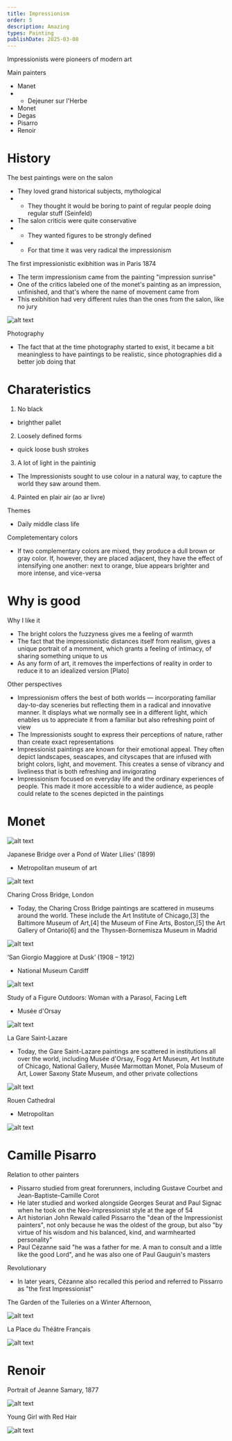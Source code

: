 ```yaml
---
title: Impressionism
order: 5
description: Amazing
types: Painting
publishDate: 2025-03-08
---
```


Impressionists were pioneers of modern art

Main painters
- Manet
- - Dejeuner sur l'Herbe
- Monet
- Degas
- Pisarro
- Renoir

# History

The best paintings were on the salon
- They loved grand historical subjects, mythological
- - They thought it would be boring to paint of regular people doing regular stuff (Seinfeld)
- The salon criticis were quite conservative
- - They wanted figures to be strongly defined
- - For that time it was very radical the impressionism

The first impressionistic exibhition was in Paris 1874
- The term impressionism came from the painting "impression sunrise"
- One of the critics labeled one of the monet's painting as an impression, unfinished, and that's where the name of movement came from
- This exibhition had very different rules than the ones from the salon, like no jury

![alt text](image.png)

Photography 
- The fact that at the time photography started to exist, it became a bit meaningless to have paintings to be realistic, since photographies did a better job doing that


# Charateristics

1. No black
- brighther pallet
2. Loosely defined forms
- quick loose bush strokes
3. A lot of light in the paintinig
- The Impressionists sought to use colour in a natural way, to capture the world they saw around them.
4. Painted en plair air (ao ar livre)

Themes
- Daily middle class life

Completementary colors
- If two complementary colors are mixed, they produce a dull brown or gray color. If, however, they are placed adjacent, they have the effect of intensifying one another: next to orange, blue appears brighter and more intense, and vice-versa

# Why is good

Why I like it
- The bright colors the fuzzyness gives me a feeling of warmth
- The fact that the impressionistic distances itself from realism, gives a unique portrait of a momment, which grants a feeling of intimacy, of sharing something unique to us
- As any form of art, it removes the imperfections of reality in order to reduce it to an idealized version [Plato]

Other perspectives
- Impressionism offers the best of both worlds — incorporating familiar day-to-day sceneries but reflecting them in a radical and innovative manner. It displays what we normally see in a different light, which enables us to appreciate it from a familiar but also refreshing point of view
- The Impressionists sought to express their perceptions of nature, rather than create exact representations
- Impressionist paintings are known for their emotional appeal. They often depict landscapes, seascapes, and cityscapes that are infused with bright colors, light, and movement. This creates a sense of vibrancy and liveliness that is both refreshing and invigorating
- Impressionism focused on everyday life and the ordinary experiences of people. This made it more accessible to a wider audience, as people could relate to the scenes depicted in the paintings

# Monet

![alt text](image-2.png)

Japanese Bridge over a Pond of Water Lilies’ (1899)
- Metropolitan museum of art

![alt text](image-4.png)

Charing Cross Bridge, London
- Today, the Charing Cross Bridge paintings are scattered in museums around the world. These include the Art Institute of Chicago,[3] the Baltimore Museum of Art,[4] the Museum of Fine Arts, Boston,[5] the Art Gallery of Ontario[6] and the Thyssen-Bornemisza Museum in Madrid

![alt text](image-1.png)

‘San Giorgio Maggiore at Dusk’ (1908 – 1912)
- National Museum Cardiff

![alt text](image-3.png)

Study of a Figure Outdoors: Woman with a Parasol, Facing Left
- Musée d'Orsay

![alt text](image-9.png)


La Gare Saint-Lazare
- Today, the Gare Saint-Lazare paintings are scattered in institutions all over the world, including Musée d'Orsay, Fogg Art Museum, Art Institute of Chicago, National Gallery, Musée Marmottan Monet, Pola Museum of Art, Lower Saxony State Museum, and other private collections

![alt text](image-10.png)

Rouen Cathedral
- Metropolitan

![alt text](image-11.png)

# Camille Pisarro

Relation to other painters

- Pissarro studied from great forerunners, including Gustave Courbet and Jean-Baptiste-Camille Corot
- He later studied and worked alongside Georges Seurat and Paul Signac when he took on the Neo-Impressionist style at the age of 54
- Art historian John Rewald called Pissarro the "dean of the Impressionist painters", not only because he was the oldest of the group, but also "by virtue of his wisdom and his balanced, kind, and warmhearted personality"
- Paul Cézanne said "he was a father for me. A man to consult and a little like the good Lord", and he was also one of Paul Gauguin's masters

Revolutionary
- In later years, Cézanne also recalled this period and referred to Pissarro as "the first Impressionist"

The Garden of the Tuileries on a Winter Afternoon,

![alt text](image-7.png)


La Place du Théâtre Français

![alt text](image-8.png)

# Renoir


Portrait of Jeanne Samary, 1877

![alt text](image-5.png)

Young Girl with Red Hair

![alt text](image-6.png)